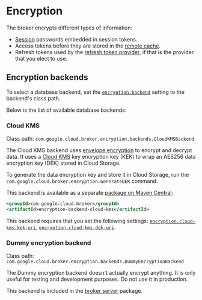 # Encryption

The broker encrypts different types of information:

- [Session](sessions.md) passwords embedded in session tokens.
- Access tokens before they are stored in the [remote cache](caching.md#remote-cache).
- Refresh tokens used by the [refresh token provider](providers.md#refresh-token-provider), if that is the provider that you elect
  to use.

## Encryption backends

To select a database backend, set the [`encryption.backend`](settings.md#encryption.backend) setting
to the backend's class path.

Below is the list of available database backends:

### Cloud KMS

Class path: `com.google.cloud.broker.encryption.backends.CloudKMSBackend`

The Cloud KMS backend uses [envelope encryption](https://cloud.google.com/kms/docs/envelope-encryption)
to encrypt and decrypt data. It uses a [Cloud KMS](https://cloud.google.com/kms/) key encryption key (KEK)
to wrap an AES256 data encryption key (DEK) stored in Cloud Storage.

To generate the data encryption key and store it in Cloud Storage, run the
`com.google.cloud.broker.encryption.GenerateDEK` command.

This backend is available as a separate [package on Maven Central](https://search.maven.org/search?q=g:com.google.cloud.broker%20AND%20a:encryption-backend-cloud-kms):

```xml
<groupId>com.google.cloud.broker</groupId>
<artifactId>encryption-backend-cloud-kms</artifactId>
```

This backend requires that you set the following settings: [`encryption.cloud-kms.kek-uri`](settings.md#encryption.cloud-kms.kek-uri),
[`encryption.cloud-kms.dek-uri`](settings.md#encryption.cloud-kms.dek-uri).

### Dummy encryption backend

Class path: `com.google.cloud.broker.encryption.backends.DummyEncryptionBackend`

The Dummy encryption backend doesn't actually encrypt anything. It is only useful for testing
and development purposes. Do not use it in production.

This backend is included in the [broker server](broker-server.md) package.

